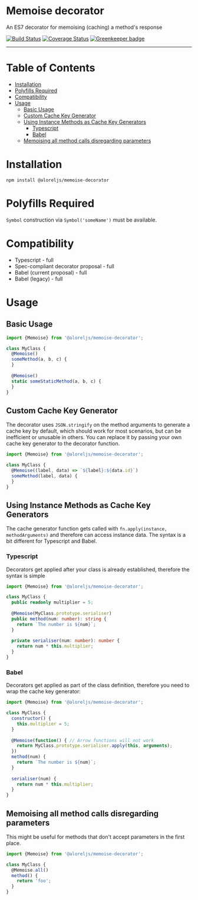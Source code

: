 # Memoise decorator

An ES7 decorator for memoising (caching) a method's response

[![Build Status](https://travis-ci.com/Alorel/memoise-decorator.svg?branch=1.1.0)](https://travis-ci.com/Alorel/memoise-decorator)
[![Coverage Status](https://coveralls.io/repos/github/Alorel/memoise-decorator/badge.svg?branch=1.1.0)](https://coveralls.io/github/Alorel/memoise-decorator?branch=1.1.0)
[![Greenkeeper badge](https://badges.greenkeeper.io/Alorel/memoise-decorator.svg)](https://greenkeeper.io/)

-----

# Table of Contents

<!-- START doctoc generated TOC please keep comment here to allow auto update -->
<!-- DON'T EDIT THIS SECTION, INSTEAD RE-RUN doctoc TO UPDATE -->


- [Installation](#installation)
- [Polyfills Required](#polyfills-required)
- [Compatibility](#compatibility)
- [Usage](#usage)
  - [Basic Usage](#basic-usage)
  - [Custom Cache Key Generator](#custom-cache-key-generator)
  - [Using Instance Methods as Cache Key Generators](#using-instance-methods-as-cache-key-generators)
    - [Typescript](#typescript)
    - [Babel](#babel)
  - [Memoising all method calls disregarding parameters](#memoising-all-method-calls-disregarding-parameters)

<!-- END doctoc generated TOC please keep comment here to allow auto update -->

# Installation

    npm install @aloreljs/memoise-decorator
  
# Polyfills Required

`Symbol` construction via `Symbol('someName')` must be available.

# Compatibility

- Typescript - full
- Spec-compliant decorator proposal - full
- Babel (current proposal) - full
- Babel (legacy) - full

# Usage
## Basic Usage

```javascript
import {Memoise} from '@aloreljs/memoise-decorator';

class MyClass {
  @Memoise()
  someMethod(a, b, c) {
  }
  
  @Memoise()
  static someStaticMethod(a, b, c) {
  }
}
```

## Custom Cache Key Generator

The decorator uses `JSON.stringify` on the method arguments to generate a cache key by default, which should work for
most scenarios, but can be inefficient or unusable in others. You can replace it by passing your own cache key
generator to the decorator function.

```javascript
import {Memoise} from '@aloreljs/memoise-decorator';

class MyClass {
  @Memoise((label, data) => `${label}:${data.id}`)
  someMethod(label, data) {
  }
}
```

## Using Instance Methods as Cache Key Generators

The cache generator function gets called with `fn.apply(instance, methodArguments)` and therefore can access instance
data. The syntax is a bit different for Typescript and Babel.

### Typescript

Decorators get applied after your class is already established, therefore the syntax is simple

```typescript
import {Memoise} from '@aloreljs/memoise-decorator';

class MyClass {
  public readonly multiplier = 5;
  
  @Memoise(MyClass.prototype.serialiser)
  public method(num: number): string {
    return `The number is ${num}`;
  }
  
  private serialiser(num: number): number {
    return num * this.multiplier;
  }
}
```

### Babel

Decorators get applied as part of the class definition, therefore you need to wrap the cache key generator:

```javascript
import {Memoise} from '@aloreljs/memoise-decorator';

class MyClass {
  constructor() {
    this.multiplier = 5;
  }
  
  @Memoise(function() { // Arrow functions will not work
    return MyClass.prototype.serialiser.apply(this, arguments);
  })
  method(num) {
    return `The number is ${num}`;
  }
  
  serialiser(num) {
    return num * this.multiplier;
  }
}
```

## Memoising all method calls disregarding parameters

This might be useful for methods that don't accept parameters in the first place.

```javascript
import {Memoise} from '@aloreljs/memoise-decorator';

class MyClass {
  @Memoise.all()
  method() {
    return 'foo';
  }
}
```
